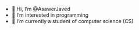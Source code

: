 - 👋 Hi, I’m @AsawerJaved
- 👀 I’m interested in programming
- 🌱 I’m currently a student of computer science (CS)

<!---
AsawerJaved/AsawerJaved is a ✨ special ✨ repository because its `README.md` (this file) appears on your GitHub profile.
You can click the Preview link to take a look at your changes.
--->
